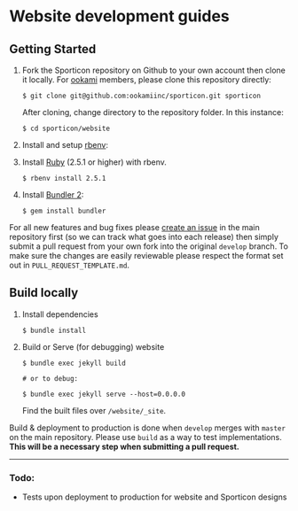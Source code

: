 # Website development guides

## Getting Started
1.  Fork the Sporticon repository on Github to your own account then clone it locally.
    For [ookami](https://github.com/ookamiinc) members, please clone this repository directly:
    ```
    $ git clone git@github.com:ookamiinc/sporticon.git sporticon
    ```
    After cloning, change directory to the repository folder. In this instance:
    ```
    $ cd sporticon/website
    ```
2.  Install and setup [rbenv](https://github.com/rbenv/rbenv#installation):
3.  Install [Ruby](https://www.ruby-lang.org/en/) (2.5.1 or higher) with rbenv.
	```
    $ rbenv install 2.5.1
    ```

4.  Install [Bundler 2](https://bundler.io/guides/bundler_2_upgrade.html):
    ```
    $ gem install bundler
    ```

For all new features and bug fixes please [create an issue](https://github.com/ookamiinc/Sporticon/issues/new) in the main repository first (so we can track what goes into each release) then simply submit a pull request from your own fork into the original `develop` branch. To make sure the changes are easily reviewable please respect the format set out in `PULL_REQUEST_TEMPLATE.md`.

## Build locally

1. 	Install dependencies
    ```
    $ bundle install
    ```
2.	Build or Serve (for debugging) website
    ```
    $ bundle exec jekyll build

    # or to debug:

    $ bundle exec jekyll serve --host=0.0.0.0
    ```
    Find the built files over `/website/_site`.

Build & deployment to production is done when `develop` merges with `master` on the main repository. Please use `build` as a way to test implementations.
**This will be a necessary step when submitting a pull request.**

---

### Todo:
- Tests upon deployment to production for website and Sporticon designs
